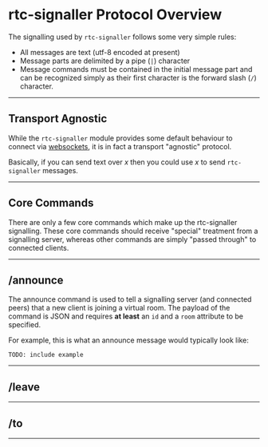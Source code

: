 # rtc-signaller Protocol Overview

The signalling used by `rtc-signaller` follows some very simple rules:

- All messages are text (utf-8 encoded at present)
- Message parts are delimited by a pipe (`|`) character
- Message commands must be contained in the initial message part and can
  be recognized simply as their first character is the forward slash (`/`)
  character.

---

## Transport Agnostic

While the `rtc-signaller` module provides some default behaviour to connect
via [websockets](http://www.websocket.org/), it is in fact a transport
"agnostic" protocol.

Basically, if you can send text over _x_ then you could use _x_ to send
`rtc-signaller` messages.

---

## Core Commands

There are only a few core commands which make up the rtc-signaller signalling. These core commands should receive "special" treatment from a signalling server, whereas other commands are simply "passed through" to connected clients.

---

## /announce

The announce command is used to tell a signalling server (and connected peers) that a new client is joining a virtual room.  The payload of the command is JSON and requires __at least__ an `id` and a `room` attribute to be specified.

For example, this is what an announce message would typically look like:

```
TODO: include example
```

---

## /leave

---

## /to

---